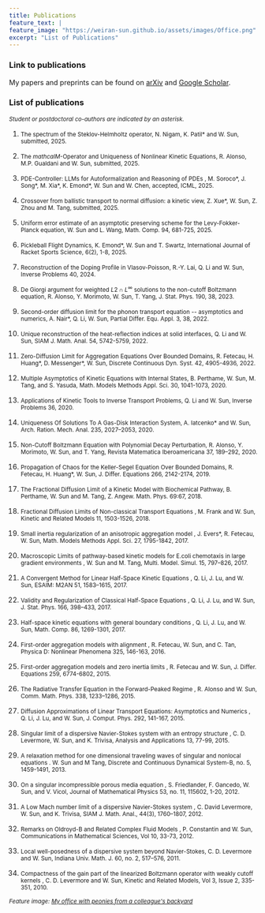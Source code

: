 ```yaml
---
title: Publications
feature_text: |
feature_image: "https://weiran-sun.github.io/assets/images/Office.png"
excerpt: "List of Publications"
---
```


### Link to publications

My papers and preprints can be found on [arXiv](https://arxiv.org/search/?query=%22Weiran+Sun%22&searchtype=all&source=header) and [Google Scholar](https://scholar.google.com/citations?user=Kc3N_kQAAAAJ&hl=en).  

### List of publications
<small><em>Student or postdoctoral co-authors are indicated by an asterisk.</em></small>
1. <small>The spectrum of the Steklov-Helmholtz operator, N. Nigam, K. Patil\* and W. Sun, submitted, 2025. </small>

1. <small>The $mathcal{M}$-Operator and Uniqueness of Nonlinear Kinetic Equations, R. Alonso, M.P. Gualdani and W. Sun, submitted, 2025. </small>

1. <small>PDE-Controller: LLMs for Autoformalization and Reasoning of PDEs , M. Soroco\*, J. Song\*, M. Xia\*, K. Emond\*, W. Sun and W. Chen, accepted, ICML, 2025. </small>  

1. <small>Crossover from ballistic transport to normal diffusion: a kinetic view, Z. Xue\*, W. Sun, Z. Zhou and M. Tang, submitted, 2025.</small>  

1. <small>Uniform error estimate of an asymptotic preserving scheme for the Levy-Fokker-Planck equation, W. Sun and L. Wang, Math. Comp. 94, 681-725, 2025.</small>  

1. <small>Pickleball Flight Dynamics, K. Emond\*, W. Sun and T. Swartz, International Journal of Racket Sports Science, 6(2), 1-8, 2025.</small>  

1. <small>Reconstruction of the Doping Profile in Vlasov-Poisson, R.-Y. Lai, Q. Li and W. Sun, Inverse Problems 40, 2024.</small>  

1. <small>De Giorgi argument for weighted $L2 \cap L^\infty$ solutions to the non-cutoff Boltzmann equation, R. Alonso, Y. Morimoto, W. Sun, T. Yang, J. Stat. Phys. 190, 38, 2023.</small>  

1. <small>Second-order diffusion limit for the phonon transport equation -- asymptotics and numerics, A. Nair\*, Q. Li, W. Sun, Partial Differ. Equ. Appl. 3, 38, 2022.</small> 

1. <small>Unique reconstruction of the heat-reflection indices at solid interfaces, Q. Li and W. Sun, SIAM J. Math. Anal. 54, 5742-5759, 2022.</small> 

1. <small>Zero-Diffusion Limit for Aggregation Equations Over Bounded Domains, R. Fetecau, H. Huang\*, D. Messenger\*, W. Sun, Discrete Continuous Dyn. Syst. 42, 4905-4936, 2022.</small> 

1. <small>Multiple Asymptotics of Kinetic Equations with Internal States, B. Perthame, W. Sun, M. Tang, and S. Yasuda, Math. Models Methods Appl. Sci. 30, 1041-1073, 2020.</small> 

1. <small>Applications of Kinetic Tools to Inverse Transport Problems, Q. Li and W. Sun, Inverse Problems 36, 2020.</small> 

1. <small>Uniqueness Of Solutions To A Gas-Disk Interaction System, A. Iatcenko\* and W. Sun, Arch. Ration. Mech. Anal. 235, 2027–2053, 2020.</small> 

1. <small>Non-Cutoff Boltzmann Equation with Polynomial Decay Perturbation, R. Alonso, Y. Morimoto, W. Sun, and T. Yang, Revista Matematica Iberoamericana 37, 189–292, 2020.</small> 

1. <small>Propagation of Chaos for the Keller-Segel Equation Over Bounded Domains, R. Fetecau, H. Huang\*, W. Sun, J. Differ. Equations 266, 2142-2174, 2019.</small>  

1. <small>The Fractional Diffusion Limit of a Kinetic Model with Biochemical Pathway, B. Perthame, W. Sun and M. Tang, Z. Angew. Math. Phys. 69:67, 2018.</small> 

1. <small>Fractional Diffusion Limits of Non-classical Transport Equations , M. Frank and W. Sun, Kinetic and Related Models 11, 1503-1526, 2018.</small> 

1. <small>Small inertia regularization of an anisotropic aggregation model , J. Evers\*, R. Fetecau, W. Sun, Math. Models Methods Appl. Sci. 27, 1795-1842, 2017.</small> 

1. <small>Macroscopic Limits of pathway-based kinetic models for E.coli chemotaxis in large gradient environments , W. Sun and M. Tang, Multi. Model. Simul. 15, 797–826, 2017.</small> 

1. <small>A Convergent Method for Linear Half-Space Kinetic Equations , Q. Li, J. Lu, and W. Sun, ESAIM: M2AN 51, 1583–1615, 2017.</small>  

1. <small>Validity and Regularization of Classical Half-Space Equations , Q. Li, J. Lu, and W. Sun, J. Stat. Phys. 166, 398–433, 2017.</small> 

1. <small>Half-space kinetic equations with general boundary conditions , Q. Li, J. Lu, and W. Sun, Math. Comp. 86, 1269-1301, 2017.</small> 

1. <small>First-order aggregation models with alignment , R. Fetecau, W. Sun, and C. Tan, Physica D: Nonlinear Phenomena 325, 146-163, 2016.</small> 

1. <small>First-order aggregation models and zero inertia limits , R. Fetecau and W. Sun, J. Differ. Equations 259, 6774-6802, 2015.</small> 

1. <small>The Radiative Transfer Equation in the Forward-Peaked Regime , R. Alonso and W. Sun, Comm. Math. Phys. 338, 1233–1286, 2015.</small> 

1. <small>Diffusion Approximations of Linear Transport Equations: Asymptotics and Numerics , Q. Li, J. Lu, and W. Sun, J. Comput. Phys. 292, 141-167, 2015.</small> 

1. <small>Singular limit of a dispersive Navier-Stokes system with an entropy structure , C. D. Levermore, W. Sun, and K. Trivisa, Analysis and Applications 13, 77-99, 2015.</small>  

1. <small>A relaxation method for one dimensional traveling waves of singular and nonlocal equations . W. Sun and M Tang, Discrete and Continuous Dynamical System-B, no. 5, 1459-1491, 2013.</small> 

1. <small>On a singular incompressible porous media equation , S. Friedlander, F. Gancedo, W. Sun, and V. Vicol, Journal of Mathematical Physics 53, no. 11, 115602, 1-20, 2012.</small> 

1. <small>A Low Mach number limit of a dispersive Navier-Stokes system , C. David Levermore, W. Sun, and K. Trivisa, SIAM J. Math. Anal., 44(3), 1760–1807, 2012.</small> 

1. <small>Remarks on Oldroyd-B and Related Complex Fluid Models , P. Constantin and W. Sun, Communications in Mathematical Sciences, Vol 10, 33-73, 2012.</small> 

1. <small>Local well-posedness of a dispersive system beyond Navier-Stokes, C. D. Levermore and W. Sun, Indiana Univ. Math. J. 60, no. 2, 517–576, 2011.</small> 

1. <small>Compactness of the gain part of the linearized Boltzmann operator with weakly cutoff kernels , C. D. Levermore and W. Sun, Kinetic and Related Models, Vol 3, Issue 2, 335-351, 2010. </small>  



<small><em>Feature image: [My office with peonies from a colleague's backyard](https://weiran-sun.github.io/sun/assets/images/Office.png)</em></small> 

